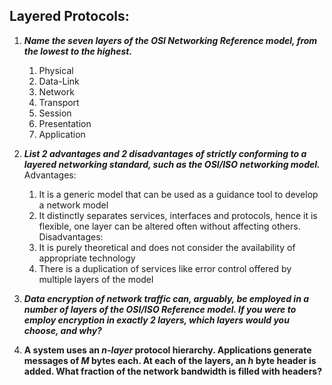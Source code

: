 ## Layered Protocols:
1. ***Name the seven layers of the OSI Networking Reference model, from the lowest to the highest.***
	1. Physical
	2. Data-Link
	3. Network
	4. Transport 
	5. Session
	6. Presentation
	7. Application
2. ***List 2 advantages and 2 disadvantages of strictly conforming to a layered networking standard, such as the OSI/ISO networking model.***
	Advantages:
	1. It is a generic model that can be used as a guidance tool to develop a network model
	2. It distinctly separates services, interfaces and protocols, hence it is flexible, one layer can be altered often without affecting others.
	Disadvantages:
	1. It is purely theoretical and does not consider the availability of appropriate technology
	2. There is a duplication of services like error control offered by multiple layers of the model
3. ***Data encryption of network traffic can, arguably, be employed in a number of layers of the OSI/ISO Reference model. If you were to employ encryption in exactly 2 layers, which layers would you choose, and why?***
	
4. **A system uses an _n-layer_ protocol hierarchy. Applications generate messages of _M_ bytes each. At each of the layers, an *h* byte header is added. What fraction of the network bandwidth is filled with headers?**
	